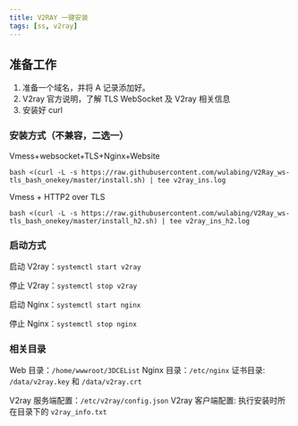 ```yaml
---
title: V2RAY 一键安装
tags: [ss, v2ray]
---
```


## 准备工作

1. 准备一个域名，并将 A 记录添加好。
2. V2ray 官方说明，了解 TLS WebSocket 及 V2ray 相关信息
3. 安装好 curl

### 安装方式（不兼容，二选一）

Vmess+websocket+TLS+Nginx+Website

```
bash <(curl -L -s https://raw.githubusercontent.com/wulabing/V2Ray_ws-tls_bash_onekey/master/install.sh) | tee v2ray_ins.log
```

Vmess + HTTP2 over TLS

```
bash <(curl -L -s https://raw.githubusercontent.com/wulabing/V2Ray_ws-tls_bash_onekey/master/install_h2.sh) | tee v2ray_ins_h2.log

```

### 启动方式

启动 V2ray：`systemctl start v2ray`

停止 V2ray：`systemctl stop v2ray`

启动 Nginx：`systemctl start nginx`

停止 Nginx：`systemctl stop nginx`

### 相关目录

Web 目录：`/home/wwwroot/3DCEList`
Nginx 目录：`/etc/nginx`
证书目录: `/data/v2ray.key` 和 `/data/v2ray.crt`

V2ray 服务端配置：`/etc/v2ray/config.json`
V2ray 客户端配置: 执行安装时所在目录下的 `v2ray_info.txt`
